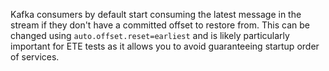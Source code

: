 Kafka consumers by default start consuming the latest message in the stream if they don't have a committed offset to restore from. This can be changed using `auto.offset.reset=earliest` and is likely particularly important for ETE tests as it allows you to avoid guaranteeing startup order of services.
